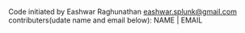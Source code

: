 Code initiated by Eashwar Raghunathan eashwar.splunk@gmail.com
contributers(udate name and email below):
NAME           |              EMAIL
